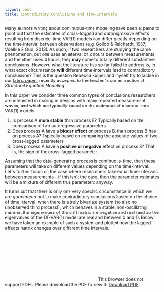 ```yaml
---
layout: post
title: Contradictory Conclusions and Time-Intervals
---
```


Many authors writing about continuous-time modeling have been at pains to point out that the estimates of *cross-lagged* and *autoregressive* effects resulting from discrete-time VAR(1) models can differ greatly depending on the time-interval between observations (e.g. Gollob & Reichardt, 1987; Voelkle & Oud, 2013).  As such, if two researchers are studying the same phenomenon, but one uses an interval of 2 hours between measurements, and the other uses 4 hours, they **may** come to totally different substantive conclusions. However, what the literature has so far failed to address is, in what exact circumstance **will** different time-intervals lead to contradictory conclusions? This is the question Rebecca Kuiper and myself try to tackle in our [latest paper](https://ryanoisin.github.io/files/KuiperRyan_2018_DrawingConclusions_SEM.pdf), recently accepted to the teacher's corner section of *Structural Equation Modeling*.

In this paper we consider three common types of conclusions researchers are interested in making in designs with many repeated measurement waves, and which are typically based on the estimates of discrete-time VAR(1) models.

1. Is process A **more stable** than process B?
   Typically based on the comparison of two autoregressive parameters
2. Does process A have a **bigger effect** on process B, than process B has on process A?
   Typically based on comparing the absolute values of two cross-lagged parameters
3. Does process A have a **positive or negative** effect on process B?
   That is, the sign of the cross-lagged parameter

Assuming that the data-generating process is continuous-time, then these parameters will take on different values depending on the time-interval. Let's further focus on the case where researchers take equal time-intervals between measurements - if this isn't the case, then the parameter estimates will be a mixture of different true parameters anyway.

It turns out that there is only one very specific circumstance in which we are *guaranteed* not to make contradictory conclusions based on the choice of time interval; when there is a truly bivariate system (so also no unobserved third process!), which behaves in a stable, non-oscillating manner; the eigenvalues of the drift matrix are negative and real (and so the eigenvalues of the DT-VAR(1) model are real and between 0 and 1). Below we have taken an example of such a system and plotted how the lagged-effects matrix changes over different time intervals.

<object data="https://github.com/ryanoisin/ryanoisin.github.io/raw/master/images/Effects-lag-plot_Bivar.pdf" type="application/pdf" width="700px" height="700px">
    <embed src="https://github.com/ryanoisin/ryanoisin.github.io/raw/master/images/Effects-lag-plot_Bivar.pdf">
        This browser does not support PDFs. Please download the PDF to view it: <a href="https://github.com/ryanoisin/ryanoisin.github.io/raw/master/images/Effects-lag-plot_Bivar.pdf">Download PDF</a>.</p>
    </embed>
</object>





